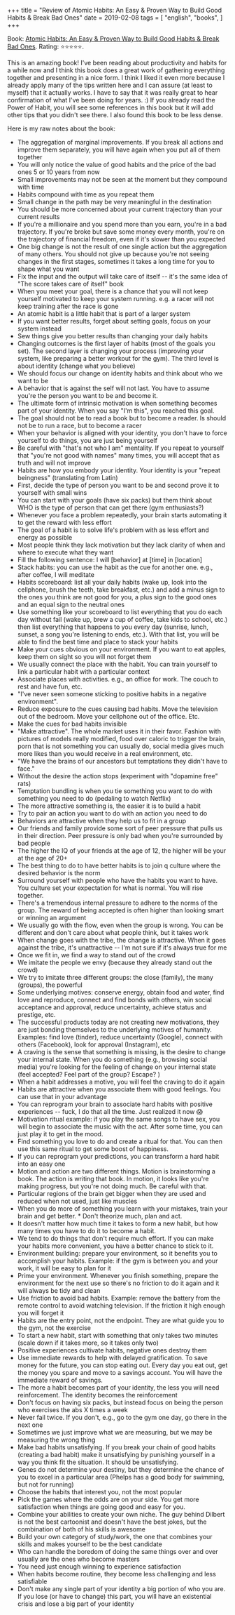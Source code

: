 +++
title = "Review of Atomic Habits: An Easy & Proven Way to Build Good Habits & Break Bad Ones"
date = 2019-02-08
tags = [
    "english",
    "books",
]
+++

Book: [Atomic Habits: An Easy & Proven Way to Build Good Habits & Break Bad Ones](https://www.goodreads.com/book/show/40121378-atomic-habits). Rating: ⭐️⭐️⭐️⭐️⭐️.

This is an amazing book! I've been reading about productivity and habits for a while now and I think this book does a great work of gathering everything together and presenting in a nice form.
I think I liked it even more because I already apply many of the tips written here and I can assure (at least to myself) that it actually works. I have to say that it was really great to hear confirmation of what I've been doing for years. :)
If you already read the Power of Habit, you will see some references in this book but it will add other tips that you didn't see there. I also found this book to be less dense.

Here is my raw notes about the book:

- The aggregation of marginal improvements. If you break all actions and improve them separately, you will have again when you put all of them together
- You will only notice the value of good habits and the price of the bad ones 5 or 10 years from now
- Small improvements may not be seen at the moment but they compound with time
- Habits compound with time as you repeat them
- Small change in the path may be very meaningful in the destination
- You should be more concerned about your current trajectory than your current results
- If you're a millionaire and you spend more than you earn, you're in a bad trajectory. If you're broke but save some money every month, you're on the trajectory of financial freedom, even if it's slower than you expected
- One big change is not the result of one single action but the aggregation of many others. You should not give up because you're not seeing changes in the first stages, sometimes it takes a long time for you to shape what you want
- Fix the input and the output will take care of itself -- it's the same idea of "The score takes care of itself" book
- When you meet your goal, there is a chance that you will not keep yourself motivated to keep your system running. e.g. a racer will not keep training after the race is gone
- An atomic habit is a little habit that is part of a larger system
- If you want better results, forget about setting goals, focus on your system instead
- Sew things give you better results than changing your daily habits
- Changing outcomes is the first layer of habits (most of the goals you set). The second layer is changing your process (improving your system, like preparing a better workout for the gym). The third level is about identity (change what you believe)
- We should focus our change on identity habits and think about who we want to be
- A behavior that is against the self will not last. You have to assume you're the person you want to be and become it.
- The ultimate form of intrinsic motivation is when something becomes part of your identity. When you say "I'm this", you reached this goal.
- The goal should not be to read a book but to become a reader. Is should not be to run a race, but to become a racer
- When your behavior is aligned with your identity, you don't have to force yourself to do things, you are just being yourself
- Be careful with "that's not who I am" mentality. If you repeat to yourself that "you're not good with names" many times, you will accept that as truth and will not improve
- Habits are how you embody your identity. Your identity is your "repeat beingness" (translating from Latin)
- First, decide the type of person you want to be and second prove it to yourself with small wins
- You can start with your goals (have six packs) but them think about WHO is the type of person that can get there (gym enthusiasts?)
- Whenever you face a problem repeatedly, your brain starts automating it to get the reward with less effort
- The goal of a habit is to solve life's problem with as less effort and energy as possible
- Most people think they lack motivation but they lack clarity of when and where to execute what they want
- Fill the following sentence: I will [behavior] at [time] in [location]
- Stack habits: you can use the habit as the cue for another one. e.g., after coffee, I will meditate
- Habits scoreboard: list all your daily habits (wake up, look into the cellphone, brush the teeth, take breakfast, etc.) and add a minus sign to the ones you think are not good for you, a plus sign to the good ones and an equal sign to the neutral ones
- Use something like your scoreboard to list everything that you do each day without fail (wake up, brew a cup of coffee, take kids to school, etc.) then list everything that happens to you every day (sunrise, lunch, sunset, a song you're listening to ends, etc.). With that list, you will be able to find the best time and place to stack your habits
- Make your cues obvious on your environment. If you want to eat apples, keep them on sight so you will not forget them
- We usually connect the place with the habit. You can train yourself to link a particular habit with a particular context
- Associate places with activities. e.g., an office for work. The couch to rest and have fun, etc.
- "I've never seen someone sticking to positive habits in a negative environment".
- Reduce exposure to the cues causing bad habits. Move the television out of the bedroom. Move your cellphone out of the office. Etc.
- Make the cues for bad habits invisible
- "Make attractive". The whole market uses it in their favor. Fashion with pictures of models really modified, food over caloric to trigger the brain, porn that is not something you can usually do, social media gives much more likes than you would receive in a real environment, etc.
- "We have the brains of our ancestors but temptations they didn't have to face."
- Without the desire the action stops (experiment with "dopamine free" rats)
- Temptation bundling is when you tie something you want to do with something you need to do (pedaling to watch Netflix)
- The more attractive something is, the easier it is to build a habit
- Try to pair an action you want to do with an action you need to do
- Behaviors are attractive when they help us to fit in a group
- Our friends and family provide some sort of peer pressure that pulls us in their direction. Peer pressure is only bad when you're surrounded by bad people
- The higher the IQ of your friends at the age of 12, the higher will be your at the age of 20+
- The best thing to do to have better habits is to join q culture where the desired behavior is the norm
- Surround yourself with people who have the habits you want to have. You culture set your expectation for what is normal. You will rise together.
- There's a tremendous internal pressure to adhere to the norms of the group. The reward of being accepted is often higher than looking smart or winning an argument
- We usually go with the flow, even when the group is wrong. You can be different and don't care about what people think, but it takes work
- When change goes with the tribe, the change is attractive. When it goes against the tribe, it's unattractive -- I'm not sure if it's always true for me
- Once we fit in, we find a way to stand out of the crowd
- We imitate the people we envy (because they already stand out the crowd)
- We try to imitate three different groups: the close (family), the many (groups), the powerful
- Some underlying motives: conserve energy, obtain food and water, find love and reproduce, connect and find bonds with others, win social acceptance and approval, reduce uncertainty, achieve status and prestige, etc.
- The successful products today are not creating new motivations, they are just bonding themselves to the underlying motives of humanity. Examples:  find love (tinder), reduce uncertainty (Google), connect with others (Facebook), look for approval (Instagram), etc
- A craving is the sense that something is missing, is the desire to change your internal state. When you do something (e.g., browsing social media) you're looking for the feeling of change on your internal state (feel accepted? Feel part of the group? Escape? )
- When a habit addresses a motive, you will feel the craving to do it again
- Habits are attractive when you associate them with good feelings. You can use that in your advantage
- You can reprogram your brain to associate hard habits with positive experiences -- fuck, I do that all the time. Just realized it now 😱
- Motivation ritual example: if you play the same songs to have sex, you will begin to associate the music with the act. After some time, you can just play it to get in the mood.
- Find something you love to do and create a ritual for that. You can then use this same ritual to get some boost of happiness.
- If you can reprogram your predictions, you can transform a hard habit into an easy one
- Motion and action are two different things. Motion is brainstorming a book. The action is writing that book. In motion, it looks like you're making progress, but you're not doing much. Be careful with that.
- Particular regions of the brain get bigger when they are used and reduced when not used, just like muscles
- When you do more of something you learn with your mistakes, train your brain and get better. * Don't theorize much, plan and act.
- It doesn't matter how much time it takes to form a new habit, but how many times you have to do it to become a habit.
- We tend to do things that don't require much effort. If you can make your habits more convenient, you have a better chance to stick to it.
- Environment building: prepare your environment, so it benefits you to accomplish your habits. Example: if the gym is between you and your work, it will be easy to plan for it
- Prime your environment. Whenever you finish something, prepare the environment for the next use so there's no friction to do it again and it will always be tidy and clean
- Use friction to avoid bad habits. Example: remove the battery from the remote control to avoid watching television. If the friction it high enough you will forget it
- Habits are the entry point, not the endpoint. They are what guide you to the gym, not the exercise
- To start a new habit, start with something that only takes two minutes (scale down if it takes more, so it takes only two)
- Positive experiences cultivate habits, negative ones destroy them
- Use immediate rewards to help with delayed gratification. To save money for the future, you can stop eating out. Every day you eat out, get the money you spare and move to a savings account. You will have the immediate reward of savings.
- The more a habit becomes part of your identity, the less you will need reinforcement. The identity becomes the reinforcement
- Don't focus on having six packs, but instead focus on being the person who exercises the abs X times a week
- Never fail twice. If you don't, e.g., go to the gym one day, go there in the next one
- Sometimes we just improve what we are measuring, but we may be measuring the wrong thing
- Make bad habits unsatisfying. If you break your chain of good habits (creating a bad habit) make it unsatisfying by punishing yourself in a way you think fit the situation. It should be unsatisfying.
- Genes do not determine your destiny, but they determine the chance of you to excel in a particular area (Phelps has a good body for swimming, but not for running)
- Choose the habits that interest you, not the most popular
- Pick the games where the odds are on your side. You get more satisfaction when things are going good and easy for you.
- Combine your abilities to create your own niche. The guy behind Dilbert is not the best cartoonist and  doesn't have the best jokes, but the combination of both of his skills is awesome
- Build your own category of study/work, the one that combines your skills and makes yourself to be the best candidate
- Who can handle the boredom of doing the same things over and over usually are the ones who become masters
- You need just enough winning to experience satisfaction
- When habits become routine, they become less challenging and less satisfiable
- Don't make any single part of your identity a big portion of who you are. If you lose (or have to change) this part, you will have an existential crisis and lose a big part of your identity
